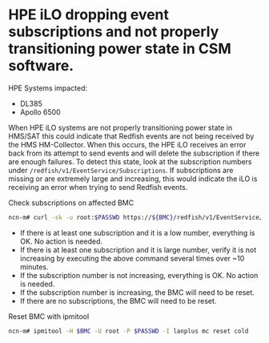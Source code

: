# HPE iLO dropping event subscriptions and not properly transitioning power state in CSM software.

HPE Systems impacted:
* DL385
* Apollo 6500

When HPE iLO systems are not properly transitioning power state in HMS/SAT this
could indicate that Redfish events are not being received by the HMS
HM-Collector. When this occurs, the HPE iLO receives an error back from its
attempt to send events and will delete the subscription if there are enough
failures. To detect this state, look at the subscription numbers under
`/redfish/v1/EventService/Subscriptions`. If subscriptions are missing or are
extremely large and increasing, this would indicate the iLO is receiving an
error when trying to send Redfish events.

Check subscriptions on affected BMC
```bash
ncn-m# curl -sk -u root:$PASSWD https://${BMC}/redfish/v1/EventService/Subscriptions | jq -c '.Members[]'
```
* If there is at least one subscription and it is a low number, everything is OK. No action is needed.
* If there is at least one subscription and it is large number, verify it is not increasing by executing the above command several times over ~10 minutes.
* If the subscription number is not increasing, everything is OK. No action is needed.
* If the subscription number is increasing, the BMC will need to be reset.
* If there are no subscriptions, the BMC will need to be reset.

Reset BMC with ipmitool
```bash
ncn-m# ipmitool -H $BMC -U root -P $PASSWD -I lanplus mc reset cold
```

